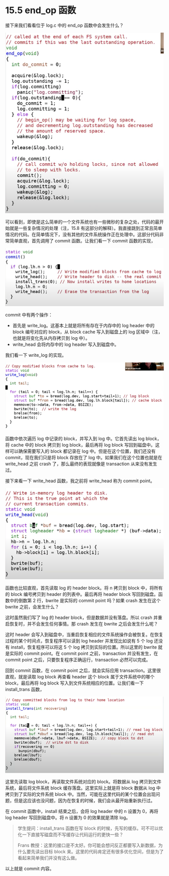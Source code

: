 # 15.5 end_op 函数

接下来我们看看位于 log.c 中的 end_op 函数中会发生什么？

![](<../assets/image (541).png>)

可以看到，即使是这么简单的一个文件系统也有一些微秒的复杂之处，代码的最开始就是一些复杂情况的处理（注，15.8 有这部分的解释）。我直接跳到正常且简单情况的代码。在简单情况下，没有其他的文件系统操作正在处理中。这部分代码非常简单直观，首先调用了 commit 函数。让我们看一下 commit 函数的实现，

![](<../assets/image (466).png>)

commit 中有两个操作：

- 首先是 write_log。这基本上就是将所有存在于内存中的 log header 中的 block 编号对应的 block，从 block cache 写入到磁盘上的 log 区域中（注，也就是将变化先从内存拷贝到 log 中）。
- write_head 会将内存中的 log header 写入到磁盘中。

我们看一下 write_log 的实现。

![](<../assets/image (485).png>)

函数中依次遍历 log 中记录的 block，并写入到 log 中。它首先读出 log block，将 cache 中的 block 拷贝到 log block，最后再将 log block 写回到磁盘中。这样可以确保需要写入的 block 都记录在 log 中。但是在这个位置，我们还没有 commit，现在我们只是将 block 存放在了 log 中。如果我们在这个位置也就是在 write_head 之前 crash 了，那么最终的表现就像是 transaction 从来没有发生过。

接下来看一下 write_head 函数，我之前将 write_head 称为 commit point。

![](<../assets/image (628).png>)

函数也比较直观，首先读取 log 的 header block。将 n 拷贝到 block 中，将所有的 block 编号拷贝到 header 的列表中。最后再将 header block 写回到磁盘。函数中的倒数第 2 行，bwrite 是实际的 commit point 吗？如果 crash 发生在这个 bwrite 之前，会发生什么？

这时虽然我们写了 log 的 header block，但是数据并没有落盘。所以 crash 并重启恢复时，并不会发生任何事情。那 crash 发生在 bwrite 之后会发生什么呢？

这时 header 会写入到磁盘中，当重启恢复相应的文件系统操作会被恢复。在恢复过程的某个时间点，恢复程序可以读到 log header 并发现比如说有 5 个 log 还没有 install，恢复程序可以将这 5 个 log 拷贝到实际的位置。所以这里的 bwrite 就是实际的 commit point。在 commit point 之前，transaction 并没有发生，在 commit point 之后，只要恢复程序正确运行，transaction 必然可以完成。

回到 commit 函数，在 commit point 之后，就会实际应用 transaction。这里很直观，就是读取 log block 再查看 header 这个 block 属于文件系统中的哪个 block，最后再将 log block 写入到文件系统相应的位置。让我们看一下 install_trans 函数，

![](<../assets/image (562).png>)

这里先读取 log block，再读取文件系统对应的 block。将数据从 log 拷贝到文件系统，最后将文件系统 block 缓存落盘。这里实际上就是将 block 数据从 log 中拷贝到了实际的文件系统 block 中。当然，可能在这里代码的某个位置会出现问题，但是这应该也没问题，因为在恢复的时候，我们会从最开始重新执行过。

在 commit 函数中，install 结束之后，会将 log header 中的 n 设置为 0，再将 log header 写回到磁盘中。将 n 设置为 0 的效果就是清除 log。

> 学生提问：install_trans 函数在写 block 的时候，先写的缓存。可不可以优化一下直接写磁盘而不写缓存让代码运行的更快一些？
>
> Frans 教授：这里的接口是不太好。你可能会想问反正都要写入新数据，为什么要先读出目标 block 来。这里的代码肯定还有很多优化空间，但是为了看起来简单我们并没有这么做。

以上就是 commit 内容。
